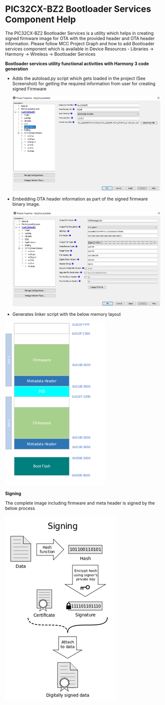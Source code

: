# PIC32CX-BZ2 Bootloader Services Component Help

The PIC32CX-BZ2 Bootloader Services is a utility which helps in creating signed firmware image for OTA with the provided header and OTA header information. Please follow MCC Project Graph and how to add Bootloader services component which is available in Device Resources - Libraries → Harmony → Wireless → Bootloader Services

**Bootloader services utility functional activities with Harmony 3 code generation**

-   Adds the autoload.py script which gets loaded in the project \(See Screenshot\) for getting the required information from user for creating signed Firmware

    ![](GUID-367DB95B-75B9-4698-805B-EF4D3C60F14C-low.jpg)

-   Embedding OTA header information as part of the signed firmware binary image.

    ![](GUID-8077391A-2F0D-4C87-BAA5-D2D061060380-low.jpg)


-   Generates linker script with the below memory layout

![](GUID-6F204CB4-2DD3-49A2-9F21-DDA8A1AD7762-low.png)

**Signing**

The complete image including firmware and meta header is signed by the below process

![](GUID-1F171B42-9FA9-4F72-9034-913CF80C3770-low.png)

